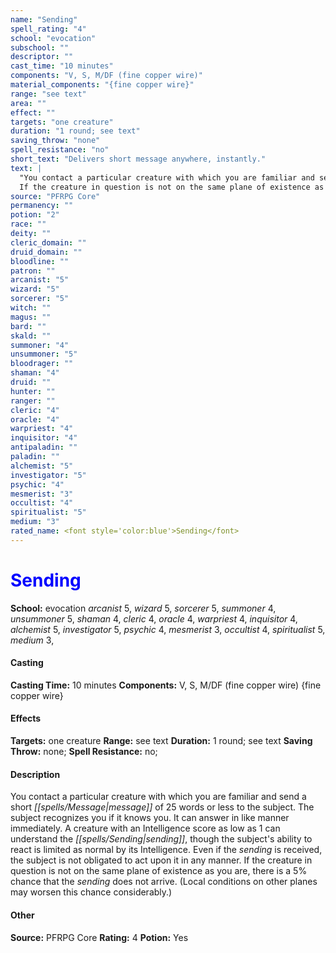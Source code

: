 ```yaml
---
name: "Sending"
spell_rating: "4"
school: "evocation"
subschool: ""
descriptor: ""
cast_time: "10 minutes"
components: "V, S, M/DF (fine copper wire)"
material_components: "{fine copper wire}"
range: "see text"
area: ""
effect: ""
targets: "one creature"
duration: "1 round; see text"
saving_throw: "none"
spell_resistance: "no"
short_text: "Delivers short message anywhere, instantly."
text: |
  "You contact a particular creature with which you are familiar and send a short message of 25 words or less to the subject. The subject recognizes you if it knows you. It can answer in like manner immediately. A creature with an Intelligence score as low as 1 can understand the _sending_,_ though the subject's ability to react is limited as normal by its Intelligence. Even if the _sending_ is received, the subject is not obligated to act upon it in any manner.
  If the creature in question is not on the same plane of existence as you are, there is a 5% chance that the _sending_ does not arrive. (Local conditions on other planes may worsen this chance considerably.)"
source: "PFRPG Core"
permanency: ""
potion: "2"
race: ""
deity: ""
cleric_domain: ""
druid_domain: ""
bloodline: ""
patron: ""
arcanist: "5"
wizard: "5"
sorcerer: "5"
witch: ""
magus: ""
bard: ""
skald: ""
summoner: "4"
unsummoner: "5"
bloodrager: ""
shaman: "4"
druid: ""
hunter: ""
ranger: ""
cleric: "4"
oracle: "4"
warpriest: "4"
inquisitor: "4"
antipaladin: ""
paladin: ""
alchemist: "5"
investigator: "5"
psychic: "4"
mesmerist: "3"
occultist: "4"
spiritualist: "5"
medium: "3"
rated_name: <font style='color:blue'>Sending</font>
---
```


# <font style='color:blue'>Sending</font> 
**School:** evocation 
_arcanist_ 5, _wizard_ 5, _sorcerer_ 5, _summoner_ 4, _unsummoner_ 5, _shaman_ 4, _cleric_ 4, _oracle_ 4, _warpriest_ 4, _inquisitor_ 4, _alchemist_ 5, _investigator_ 5, _psychic_ 4, _mesmerist_ 3, _occultist_ 4, _spiritualist_ 5, _medium_ 3, 
#### Casting
**Casting Time:** 10 minutes
 **Components:** V, S, M/DF (fine copper wire) {fine copper wire}
 #### Effects
**Targets:** one creature
**Range:** see text
**Duration:** 1 round; see text
**Saving Throw:** none; **Spell Resistance:** no; 
 #### Description
You contact a particular creature with which you are familiar and send a short _[[spells/Message|message]]_ of 25 words or less to the subject. The subject recognizes you if it knows you. It can answer in like manner immediately. A creature with an Intelligence score as low as 1 can understand the _[[spells/Sending|sending]]_, though the subject's ability to react is limited as normal by its Intelligence. Even if the _sending_ is received, the subject is not obligated to act upon it in any manner.
  If the creature in question is not on the same plane of existence as you are, there is a 5% chance that the _sending_ does not arrive. (Local conditions on other planes may worsen this chance considerably.)

 #### Other
**Source:** PFRPG Core
**Rating:** 4
**Potion:** Yes
